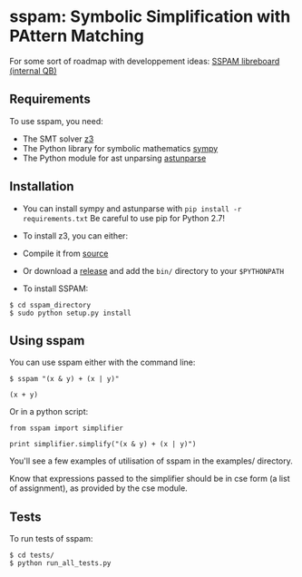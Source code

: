 sspam: Symbolic Simplification with PAttern Matching
====================================================

For some sort of roadmap with developpement ideas:
[SSPAM libreboard (internal QB)](http://libreboard.dmz.qb/b/w5JbCyxXdciWN8rGQ/sspam)


Requirements
------------
To use sspam, you need:

* The SMT solver [z3](https://github.com/Z3Prover/z3)
* The Python library for symbolic mathematics [sympy](http://www.sympy.org/fr/index.html)
* The Python module for ast unparsing [astunparse](https://github.com/simonpercivall/astunparse)


Installation
------------

* You can install sympy and astunparse with `pip install -r requirements.txt`
  Be careful to use pip for Python 2.7!

* To install z3, you can either:
 * Compile it from [source](https://github.com/Z3Prover/z3)
 * Or download a [release](https://github.com/Z3Prover/z3/releases) and
  add the `bin/` directory to your `$PYTHONPATH`

* To install SSPAM:

```
$ cd sspam_directory
$ sudo python setup.py install
```

Using sspam
------------

You can use sspam either with the command line:

```
$ sspam "(x & y) + (x | y)"

(x + y)

```

Or in a python script:

```
from sspam import simplifier

print simplifier.simplify("(x & y) + (x | y)")
```

You'll see a few examples of utilisation of sspam in the examples/
directory.

Know that expressions passed to the simplifier should be in
cse form (a list of assignment), as provided by the cse module.


Tests
-----

To run tests of sspam:

```
$ cd tests/
$ python run_all_tests.py
```
